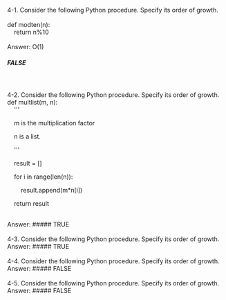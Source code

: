 4-1. Consider the following Python procedure. Specify its order of growth.  
<br />
def modten(n):    
&nbsp;&nbsp;&nbsp;&nbsp;return n%10  
<br />
Answer: O(1)     
##### FALSE    
<br />
<br />
4-2. Consider the following Python procedure. Specify its order of growth.     
def multlist(m, n):  
<br />  
&nbsp;&nbsp;&nbsp;&nbsp;'''  

&nbsp;&nbsp;&nbsp;&nbsp;m is the multiplication factor    

&nbsp;&nbsp;&nbsp;&nbsp;n is a list.   

&nbsp;&nbsp;&nbsp;&nbsp;'''    

&nbsp;&nbsp;&nbsp;&nbsp;result = \[\]   

&nbsp;&nbsp;&nbsp;&nbsp;for i in range(len(n)):  

&nbsp;&nbsp;&nbsp;&nbsp;&nbsp;&nbsp;&nbsp;&nbsp;result.append(m\*n\[i\])    

&nbsp;&nbsp;&nbsp;&nbsp;return result       

<br />
Answer:       
##### TRUE   
<br />
<br />
4-3. Consider the following Python procedure. Specify its order of growth.        
Answer:   
##### TRUE     
<br />
<br />
4-4. Consider the following Python procedure. Specify its order of growth.    
Answer:    
##### FALSE     
<br />
<br />
4-5. Consider the following Python procedure. Specify its order of growth.    
Answer:    
##### FALSE   
